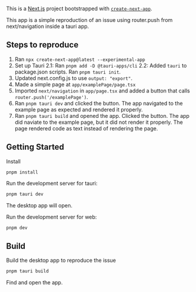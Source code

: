 This is a [Next.js](https://nextjs.org/) project bootstrapped with [`create-next-app`](https://github.com/vercel/next.js/tree/canary/packages/create-next-app).

This app is a simple reproduction of an issue using router.push from next/navigation inside a tauri app.

## Steps to reproduce

1. Ran `npx create-next-app@latest --experimental-app`
2. Set up Tauri
   2.1: Ran `pnpm add -D @tauri-apps/cli`
   2.2: Added `tauri` to package.json scripts. Ran `pnpm tauri init`.
3. Updated next.config.js to use `output: "export"`.
4. Made a simple page at `app/examplePage/page.tsx`
5. Imported `next/navigation` in `app/page.tsx` and added a button that calls `router.push('/examplePage')`.
6. Ran `pnpm tauri dev` and clicked the button. The app navigated to the example page as expected and rendered it properly.
7. Ran `pnpm tauri build` and opened the app. Clicked the button. The app did naviate to the example page, but it did not render it properly. The page rendered code as text instead of rendering the page.

## Getting Started

Install

```
pnpm install
```

Run the development server for tauri:

```bash
pnpm tauri dev
```

The desktop app will open.

Run the development server for web:

```bash
pnpm dev
```

## Build

Build the desktop app to reproduce the issue

```bash
pnpm tauri build
```

Find and open the app.
